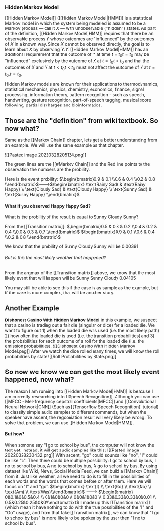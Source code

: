 ### Hidden Markov Model
[[Hidden Markov Model]] ([[Hidden Markov Model|HMM]]) is a statistical Markov model in which the system being modeled is assumed to be a Markov process — call it ${\displaystyle X}$ — with unobservable ("hidden") states. As part of the definition, [[Hidden Markov Model|HMM]] requires that there be an observable process ${\displaystyle Y}$ whose outcomes are "influenced" by the outcomes of ${\displaystyle X}$ in a known way. Since ${\displaystyle X}$ cannot be observed directly, the goal is to learn about ${\displaystyle X}$ by observing ${\displaystyle Y.}$${\displaystyle Y.}$ [[Hidden Markov Model|HMM]] has an additional requirement that the outcome of ${\displaystyle Y}$ at time ${\displaystyle t=t_{0}}$${\displaystyle t=t_{0}}$ may be "influenced" exclusively by the outcome of ${\displaystyle X}$ at ${\displaystyle t=t_{0}}$${\displaystyle t=t_{0}}$ and that the outcomes of ${\displaystyle X}$ and ${\displaystyle Y}$ at ${\displaystyle t<t_{0}}$${\displaystyle t<t_{0}}$ must not affect the outcome of ${\displaystyle Y}$ at ${\displaystyle t=t_{0}.}$${\displaystyle t=t_{0}.}$

Hidden Markov models are known for their applications to thermodynamics, statistical mechanics, physics, chemistry, economics, finance, signal processing, information theory, pattern recognition - such as speech, handwriting, gesture recognition, part-of-speech tagging, musical score following, partial discharges and bioinformatics.

## Those are the "definition" from wiki textbook.  So now what?
Same as the [[Markov Chain]] chapter, lets get a better understanding from an example.  We will use the same example as that chapter.

![[Pasted image 20220328205124.png]]

The green lines are the [[#Markov Chain]] and the Red line points to the observation the numbers are the probility.

Here is the event probility:
$\begin{bmatrix}0.9 & 0.1 \\0.6 & 0.4 \\0.2 & 0.8 \\\end{bmatrix}$--->$\begin{bmatrix} \text{Rainy Sad} & \text{Rainy Happy} \\ \text{Cloudy Sad} & \text{Cloudy Happy} \\ \text{Sunny Sad} & \text{Sunny Happy} \\\end{bmatrix}$

#### What if you observed Happy Happy Sad?
What is the probility of the result is eaual to Sunny Cloudy Sunny?

From the [[Transition matrix]]:
$\begin{bmatrix}0.5 & 0.3 & 0.2 \\0.4 & 0.2 & 0.4 \\0.0 & 0.3 & 0.7 \\\end{bmatrix}$ $\begin{bmatrix}0.9 & 0.1 \\0.6 & 0.4 \\0.2 & 0.8 \\\end{bmatrix}$

We know that the probility of Sunny Cloudy Sunny will be 0.00391

###### But is this the most likely weather that happened?
From the argmax of the [[Transition matrix]] above, we know that the most likely event that will happen will be Sunny Sunny Cloudy 0.04105

You may still be able to see this if the case is as sample as the example, but if the case is more complex, that will be another story.

## Another Example
**Dishonest Casino With Hidden Markov Model** 
In this example, we suspect that a casino is trading out a fair die (singular or dice) for a loaded die. We want to figure out 1) when the loaded die was used (i.e. the most likely path) 2) how often the loaded die is used (i.e. the transition probabilities) and 3) the probabilities for each outcome of a roll for the loaded die (i.e. the emission probabilities).
![[Dishonest Casino With Hidden Markov Model.png]]
After we watch the dice rolled many times, we will know the roll probabilities by state 
![[Roll Probabilities by State.png]]

## So now we know we can get the most likely event happened, now what?
The reason I am running into [[Hidden Markov Model|HMM]] is beacuse I am currently researching into [[Speech Recognition]].  Although you can use [[MFCC - Mel-frequency cepstral coefficients|MFCC]] and [[Convolutional Neural Network|CNN]] (Such as [[Tensorflow Speech Recognition]] tutorial) to classify simple audio samples to different commands, but when the speaker have ascent, the regconiation result will very likely be wrong.  To solve that problem, we can use [[Hidden Markov Model|HMM]].

#### But how?
When somone say "I go to school by bus", the computer will not know the text yet.  Instead, it will get audio samples like this:
![[Pasted image 20220328230432.png]]
With ascent, "go" could sounds like "no", "I" could be like "a".  Then there could be multiple possibility:
I go to school by bus,
I no to school by bus, 
A no to school by bus,
A go to school by bus.
By using dataset like Wiki, News, Social Media Feed, we can build a [[Markov Chain]] from it.
Just like weather, all we need to do is to fill in the possibilities of each words and the words that comes before or after them.  Here we will focus on "I" and "go".
$\begin{bmatrix} \text{I} \\ \text{Go} \\ \text{No} \\ \text{Am} \\ \text{Was}\\\end{bmatrix}$ ---> $\begin{bmatrix} 0&0.1&0&0.5&0.4 \\ 0&1&0&0&0 \\ 0&0&1&0&0 \\ 0.33&0.33&0.33&0&0.01 \\ 0.5&0.25&0.25&0&0\\\end{bmatrix}$ 
I made up this [[Transition matrix]] (which mean it have nothing to do with the true possibilities of the "I" and "Go" usage), and from that fake [[Transition matrix]], we can know that "I go to school by bus" is more likely to be spoken by the user then "I no to school by bus".
